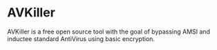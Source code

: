 # AVKiller
AVKiller is a free open source tool with the goal of bypassing AMSI and inductee standard AntiVirus using basic encryption.
